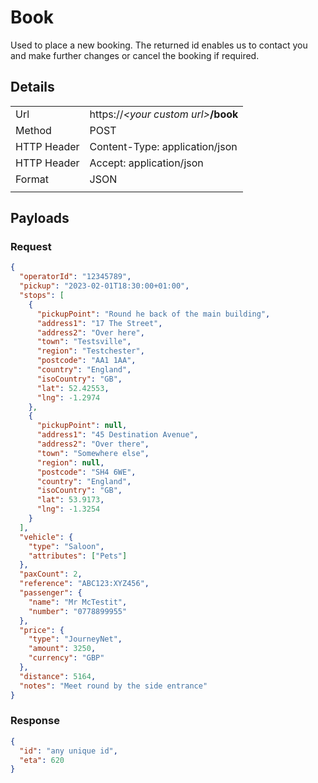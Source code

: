 # Book

Used to place a new booking. The returned id enables us to contact you and make further changes or cancel the booking if required.

## Details

|             |                                        |
| ----------- | -------------------------------------- |
| Url         | https://_\<your custom url\>_**/book** |
| Method      | POST                                   |
| HTTP Header | Content-Type: application/json         |
| HTTP Header | Accept: application/json               |
| Format      | JSON                                   |
|             |                                        |

## Payloads

### Request

```json
{
  "operatorId": "12345789",
  "pickup": "2023-02-01T18:30:00+01:00",
  "stops": [
    {
      "pickupPoint": "Round he back of the main building",
      "address1": "17 The Street",
      "address2": "Over here",
      "town": "Testsville",
      "region": "Testchester",
      "postcode": "AA1 1AA",
      "country": "England",
      "isoCountry": "GB",
      "lat": 52.42553,
      "lng": -1.2974
    },
    {
      "pickupPoint": null,
      "address1": "45 Destination Avenue",
      "address2": "Over there",
      "town": "Somewhere else",
      "region": null,
      "postcode": "SH4 6WE",
      "country": "England",
      "isoCountry": "GB",
      "lat": 53.9173,
      "lng": -1.3254
    }
  ],
  "vehicle": {
    "type": "Saloon",
    "attributes": ["Pets"]
  },
  "paxCount": 2,
  "reference": "ABC123:XYZ456",
  "passenger": {
    "name": "Mr McTestit",
    "number": "0778899955"
  },
  "price": {
    "type": "JourneyNet",
    "amount": 3250,
    "currency": "GBP"
  },
  "distance": 5164,
  "notes": "Meet round by the side entrance"
}
```

### Response

```json
{
  "id": "any unique id",
  "eta": 620
}
```
